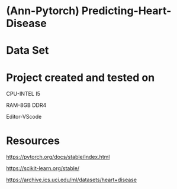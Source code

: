# (Ann-Pytorch) Predicting-Heart-Disease

# Data Set

# Project created and tested on
CPU-INTEL I5

RAM-8GB DDR4 

Editor-VScode

# Resources
https://pytorch.org/docs/stable/index.html

https://scikit-learn.org/stable/

https://archive.ics.uci.edu/ml/datasets/heart+disease
